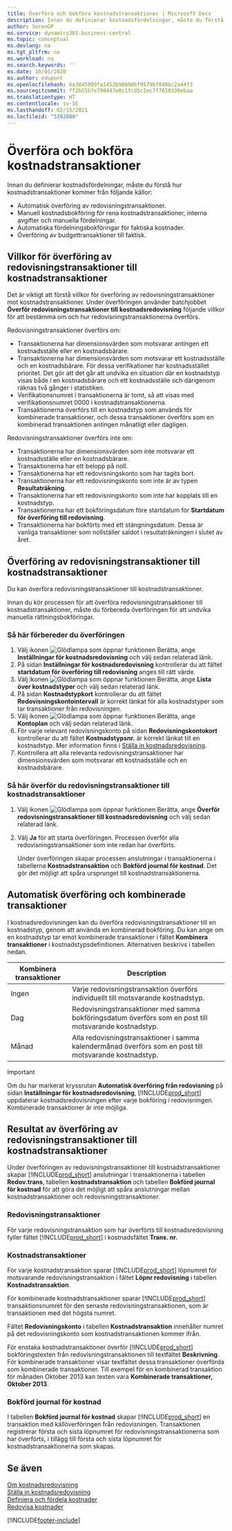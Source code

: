 ```yaml
---
title: Överföra och bokföra kostnadstransaktioner | Microsoft Docs
description: Innan du definierar kostnadsfördelningar, måste du förstå var kostnadstransaktioner kommer från.
author: SorenGP
ms.service: dynamics365-business-central
ms.topic: conceptual
ms.devlang: na
ms.tgt_pltfrm: na
ms.workload: na
ms.search.keywords: ''
ms.date: 10/01/2020
ms.author: edupont
ms.openlocfilehash: 6a3845999fa1452b96890bf9579bf848bc2a44f3
ms.sourcegitcommit: ff2b55b7e790447e0c1fcd5c2ec7f7610338ebaa
ms.translationtype: HT
ms.contentlocale: sv-SE
ms.lasthandoff: 02/15/2021
ms.locfileid: "5392880"
---
```

# <a name="transferring-and-posting-cost-entries"></a>Överföra och bokföra kostnadstransaktioner
Innan du definierar kostnadsfördelningar, måste du förstå hur kostnadstransaktioner kommer från följande källor:  

-   Automatisk överföring av redovisningstransaktioner.  
-   Manuell kostnadsbokföring för rena kostnadstransaktioner, interna avgifter och manuella fördelningar.  
-   Automatiska fördelningsbokföringar för faktiska kostnader.  
-   Överföring av budgettransaktioner till faktisk.

## <a name="criteria-for-transferring-general-ledger-entries-to-cost-entries"></a>Villkor för överföring av redovisningstransaktioner till kostnadstransaktioner
Det är viktigt att förstå villkor för överföring av redovisningstransaktioner mot kostnadstransaktioner. Under överföringen använder batchjobbet **Överför redovisningstransaktioner till kostnadsredovisning** följande villkor för att bestämma om och hur redovisningstransaktionerna överförs.  

Redovisningstransaktioner överförs om:  

-   Transaktionerna har dimensionsvärden som motsvarar antingen ett kostnadsställe eller en kostnadsbärare.  
-   Transaktionerna har dimensionsvärden som motsvarar ett kostnadsställe och en kostnadsbärare. För dessa verifikationer har kostnadsstället prioritet. Det gör att det går att undvika en situation där en kostnadstyp visas både i en kostnadsbärare och ett kostnadsställe och därigenom räknas två gånger i statistiken.  
-   Verifikationsnumret i transaktionerna är tomt, så att visas med verifikationsnumret 0000 i kostnadstransaktionerna.  
-   Transaktionerna överförs till en kostnadstyp som används för kombinerade transaktioner, och dessa transaktioner överförs som en kombinerad transaktionen antingen månatligt eller dagligen.  

Redovisningstransaktioner överförs inte om:  

-   Transaktionerna har dimensionsvärden som inte motsvarar ett kostnadsställe eller en kostnadsbärare.  
-   Transaktionerna har ett belopp på noll.  
-   Transaktionerna har ett redovisningskonto som har tagits bort.  
-   Transaktionerna har ett redovisningskonto som inte är av typen **Resultaträkning**.  
-   Transaktionerna har ett redovisningskonto som inte har kopplats till en kostnadstyp.  
-   Transaktionerna har ett bokföringsdatum före startdatum för **Startdatum för överföring till redovisning**.  
-   Transaktionerna har bokförts med ett stängningsdatum. Dessa är vanliga transaktioner som nollställer saldot i resultaträkningen i slutet av året.

## <a name="transferring-general-ledger-entries-to-cost-entries"></a>Överföring av redovisningstransaktioner till kostnadstransaktioner
Du kan överföra redovisningstransaktioner till kostnadstransaktioner.  

Innan du kör processen för att överföra redovisningstransaktioner till kostnadstransaktioner, måste du förbereda överföringen för att undvika manuella rättningsbokföringar.  

### <a name="to-prepare-the-transfer"></a>Så här förbereder du överföringen  

1.  Välj ikonen ![Glödlampa som öppnar funktionen Berätta](media/ui-search/search_small.png "Berätta vad du vill göra"), ange **Inställningar för kostnadsredovisning** och välj sedan relaterad länk.  
2.  På sidan **Inställningar för kostnadsredovisning** kontrollerar du att fältet **startdatum för överföring till redovisning** anges till rätt värde.  
3.  Välj ikonen ![Glödlampa som öppnar funktionen Berätta](media/ui-search/search_small.png "Berätta vad du vill göra"), ange **Lista över kostnadstyper** och välj sedan relaterad länk.  
4.  På sidan **Kostnadstypkort** kontrollerar du att fältet **Redovisningskontointervall** är korrekt länkat för alla kostnadstyper som tar transaktioner från redovisningen.  
5.  Välj ikonen ![Glödlampa som öppnar funktionen Berätta](media/ui-search/search_small.png "Berätta vad du vill göra"), ange **Kontoplan** och välj sedan relaterad länk.  
6.  För varje relevant redovisningskonto på sidan **Redovisningskontokort** kontrollerar du att fältet **Kostnadstypsnr.** är korrekt länkat till en kostnadstyp. Mer information finns i [Ställa in kostnadsredovisning](finance-set-up-cost-accounting.md).  
7.  Kontrollera att alla relevanta redovisningstransaktioner har dimensionsvärden som motsvarar ett kostnadsställe och en kostnadsbärare.  

### <a name="to-transfer-general-ledger-entries-to-cost-entries"></a>Så här överför du redovisningstransaktioner till kostnadstransaktioner  
1.  Välj ikonen ![Glödlampa som öppnar funktionen Berätta](media/ui-search/search_small.png "Berätta vad du vill göra"), ange **Överför redovisningstransaktioner till kostnadsredovisning** och välj sedan relaterad länk.  
2.  Välj **Ja** för att starta överföringen. Processen överför alla redovisningstransaktioner som inte redan har överförts.  

    Under överföringen skapar processen anslutningar i transaktionerna i tabellerna **Kostnadstransaktion** och **Bokförd journal för kostnad**. Det gör det möjligt att spåra ursprunget till kostnadstransaktionerna.

## <a name="automatic-transfer-and-combined-entries"></a>Automatisk överföring och kombinerade transaktioner
I kostnadsredovisningen kan du överföra redovisningstransaktioner till en kostnadstyp, genom att använda en kombinerad bokföring. Du kan ange om en kostnadstyp tar emot kombinerade transaktioner i fältet **Kombinera transaktioner** i kostnadstypsdefinitionen. Alternativen beskrivs i tabellen nedan.  

|Kombinera transaktioner|Description|  
|---------------------|-----------------|  
|Ingen|Varje redovisningstransaktion överförs individuellt till motsvarande kostnadstyp.|  
|Dag|Redovisningstransaktioner med samma bokföringsdatum överförs som en post till motsvarande kostnadstyp.|  
|Månad|Alla redovisningstransaktioner i samma kalendermånad överförs som en post till motsvarande kostnadstyp.|  

> [!IMPORTANT]  
>  Om du har markerat kryssrutan **Automatisk överföring från redovisning** på sidan **Inställningar för kostnadsredovisning**, [!INCLUDE[prod_short](includes/prod_short.md)] uppdaterar kostnadsredovisningen efter varje bokföring i redovisningen. Kombinerade transaktioner är inte möjliga.

## <a name="results-of-transferring-general-ledger-entries-to-cost-entries"></a>Resultat av överföring av redovisningstransaktioner till kostnadstransaktioner
Under överföringen av redovisningstransaktioner till kostnadstransaktioner skapar [!INCLUDE[prod_short](includes/prod_short.md)] anslutningar i transaktionerna i tabellen **Redov.trans**, tabellen **kostnadstransaktion** och tabellen **Bokförd journal för kostnad** för att göra det möjligt att spåra anslutningar mellan kostnadstransaktioner och redovisningstransaktioner.  

### <a name="general-ledger-entries"></a>Redovisningstransaktioner  
För varje redovisningstransaktion som har överförts till kostnadsredovisning fyller fältet [!INCLUDE[prod_short](includes/prod_short.md)] i kostnadsfältet **Trans. nr.**  

### <a name="cost-entries"></a>Kostnadstransaktioner  
För varje kostnadstransaktion sparar [!INCLUDE[prod_short](includes/prod_short.md)] löpnumret för motsvarande redovisningstransaktion i fältet **Löpnr redovisning** i tabellen **Kostnadstransaktion**.  

För kombinerade kostnadstransaktioner sparar [!INCLUDE[prod_short](includes/prod_short.md)] transaktionsnumret för den senaste redovisningstransaktionen, som är transaktionen med det högsta numret.  

Fältet **Redovisningskonto** i tabellen **Kostnadstransaktion** innehåller numret på det redovisningskonto som kostnadstransaktionen kommer ifrån.  

För enstaka kostnadstransaktioner överför [!INCLUDE[prod_short](includes/prod_short.md)] bokföringstexten från redovisningstransaktionen till textfältet **Beskrivning**. För kombinerade transaktioner visar textfältet dessa transaktioner överförda som kombinerade transaktioner. Till exempel för en kombinerad transaktion för månaden Oktober 2013 kan texten vara **Kombinerade transaktioner, Oktober 2013**.  

### <a name="cost-register"></a>Bokförd journal för kostnad  
I tabellen **Bokförd journal för kostnad** skapar [!INCLUDE[prod_short](includes/prod_short.md)] en transaktion med källöverföringen från redovisningen. Transaktionen registrerar första och sista löpnumret för redovisningstransaktionerna som har överförts, i tillägg till första och sista löpnumret för kostnadstransaktionerna som skapas.

## <a name="see-also"></a>Se även  
 [Om kostnadsredovisning](finance-about-cost-accounting.md)   
 [Ställa in kostnadsredovisning](finance-set-up-cost-accounting.md)   
 [Definiera och fördela kostnader](finance-define-and-allocate-costs.md)   
 [Redovisa kostnader](finance-manage-cost-accounting.md)


[!INCLUDE[footer-include](includes/footer-banner.md)]